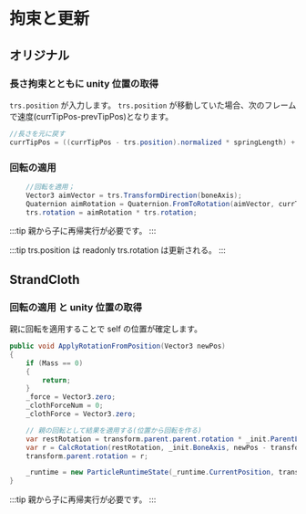# 拘束と更新

## オリジナル

### 長さ拘束とともに unity 位置の取得

`trs.position` が入力します。
`trs.position` が移動していた場合、次のフレームで速度(currTipPos-prevTipPos)となります。

```cs
//長さを元に戻す
currTipPos = ((currTipPos - trs.position).normalized * springLength) + trs.position;
```

### 回転の適用

```cs
    //回転を適用；
    Vector3 aimVector = trs.TransformDirection(boneAxis);
    Quaternion aimRotation = Quaternion.FromToRotation(aimVector, currTipPos - trs.position);
    trs.rotation = aimRotation * trs.rotation;
```

:::tip
親から子に再帰実行が必要です。
:::

:::tip
trs.position は readonly
trs.rotation は更新される。
:::

## StrandCloth

### 回転の適用 と unity 位置の取得

親に回転を適用することで self の位置が確定します。

```cs
public void ApplyRotationFromPosition(Vector3 newPos)
{
    if (Mass == 0)
    {
        return;
    }
    _force = Vector3.zero;
    _clothForceNum = 0;
    _clothForce = Vector3.zero;

    // 親の回転として結果を適用する(位置から回転を作る)
    var restRotation = transform.parent.parent.rotation * _init.ParentLocalRotation;
    var r = CalcRotation(restRotation, _init.BoneAxis, newPos - transform.parent.position);
    transform.parent.rotation = r;

    _runtime = new ParticleRuntimeState(_runtime.CurrentPosition, transform.position);
}
```

:::tip
親から子に再帰実行が必要です。
:::
